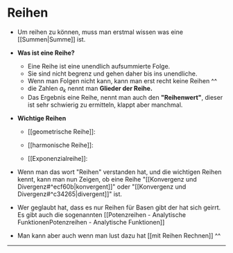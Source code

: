 # Reihen

- Um reihen zu können, muss man erstmal wissen was eine [[Summen|Summe]] ist.

- **Was ist eine Reihe?**
    - Eine Reihe ist eine unendlich aufsummierte Folge.
    - Sie sind nicht begrenz und gehen daher bis ins unendliche.
    - Wenn man Folgen nicht kann, kann man erst recht keine Reihen ^^
    - die Zahlen $a_k$ nennt man **Glieder der Reihe.**
    - Das Ergebnis eine Reihe, nennt man auch den **"Reihenwert"**, dieser ist sehr schwierig zu ermitteln, klappt aber manchmal.

- **Wichtige Reihen**
    
    - [[geometrische Reihe]]:
    
    - [[harmonische Reihe]]:
    
    - [[Exponenzialreihe]]:

- Wenn man das wort "Reihen" verstanden hat, und die wichtigen Reihen kennt, kann man nun Zeigen, ob eine Reihe "[[Konvergenz und Divergenz#^ecf60b|konvergent]]" oder "[[Konvergenz und Divergenz#^c34265|divergent]]" ist.

- Wer geglaubt hat, dass es nur Reihen für Basen gibt der hat sich geirrt. Es gibt auch die sogenannten [[Potenzreihen - Analytische FunktionenPotenzreihen - Analytische Funktionen]]

- Man kann aber auch wenn man lust dazu hat [[mit Reihen Rechnen]] ^^

---